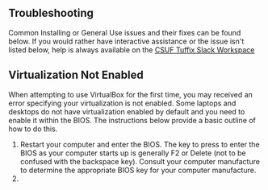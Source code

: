 ## Troubleshooting ##

Common Installing or General Use issues and their fixes can be found below. If you would rather have interactive assistance or the issue isn't listed below, help is always available on the [CSUF Tuffix Slack Workspace](README.md#community-slack-workspace)

## Virtualization Not Enabled ##

When attempting to use VirtualBox for the first time, you may received an error specifying your virtualization is not enabled. Some laptops and desktops do not have virtualization enabled by default and you need to enable it within the BIOS. The instructions below provide a basic outline of how to do this.

  1. Restart your computer and enter the BIOS. The key to press to enter the BIOS as your computer starts up is generally F2 or Delete (not to be confused with the backspace key). Consult your computer manufacture to determine the appropriate BIOS key for your computer manufacture.
  2. 
